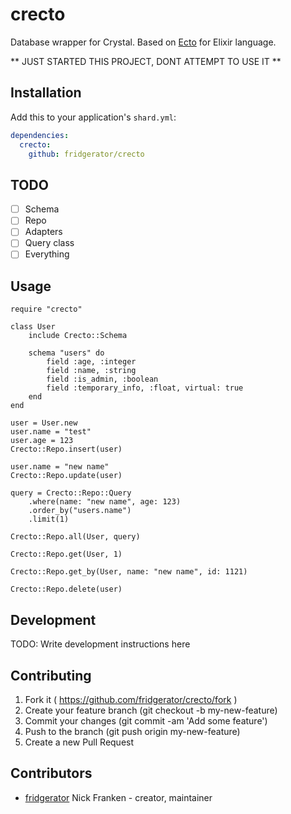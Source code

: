# crecto

Database wrapper for Crystal.  Based on [Ecto](https://github.com/elixir-ecto/ecto) for Elixir language.

** JUST STARTED THIS PROJECT, DONT ATTEMPT TO USE IT **

## Installation


Add this to your application's `shard.yml`:

```yaml
dependencies:
  crecto:
    github: fridgerator/crecto
```

## TODO

- [ ] Schema
- [ ] Repo
- [ ] Adapters
- [ ] Query class
- [ ] Everything

## Usage

```crystal
require "crecto"

class User
	include Crecto::Schema

	schema "users" do
		field :age, :integer
		field :name, :string
		field :is_admin, :boolean
		field :temporary_info, :float, virtual: true
	end
end

user = User.new
user.name = "test"
user.age = 123
Crecto::Repo.insert(user)

user.name = "new name"
Crecto::Repo.update(user)

query = Crecto::Repo::Query
	.where(name: "new name", age: 123)
	.order_by("users.name")
	.limit(1)
	
Crecto::Repo.all(User, query)

Crecto::Repo.get(User, 1)

Crecto::Repo.get_by(User, name: "new name", id: 1121)

Crecto::Repo.delete(user)
```

## Development

TODO: Write development instructions here

## Contributing

1. Fork it ( https://github.com/fridgerator/crecto/fork )
2. Create your feature branch (git checkout -b my-new-feature)
3. Commit your changes (git commit -am 'Add some feature')
4. Push to the branch (git push origin my-new-feature)
5. Create a new Pull Request

## Contributors

- [fridgerator](https://github.com/fridgerator) Nick Franken - creator, maintainer
